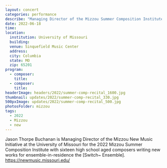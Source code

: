 ```yaml
---
layout: concert
categories: performance
describe: "Managing Director of the Mizzou Summer Composition Institute with the [Switch~ Ensemble]."
date: 2022-06-18
time:
location:
  institution: University of Missouri
  building:
  venue: Sinquefield Music Center
  address:
  city: Columbia
  state: MO
  zip: 65201
program:
  - composer:
    title:
  - composer:
    title:
headerImage: headers/2022/summer-comp-recital_1600.jpg
thumbnail: updates/2022/summer-comp-recital_330.jpg
500pxImage: updates/2022/summer-comp-recital_500.jpg
photosFolder: mizzou
tags:
  - 2022
  - Mizzou
  - new
---
```


Jason Thorpe Buchanan is Managing Director of the Mizzou New Music Initiative at the University of Missouri for the 2022 Mizzou Summer Composition Institute with sixteen high school aged composers writing new works for ensemble-in-residence the [Switch~ Ensemble]. https://newmusic.missouri.edu/
